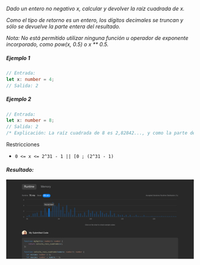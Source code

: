 _Dado un entero no negativo x, calcular y devolver la raíz cuadrada de x._

_Como el tipo de retorno es un entero, los dígitos decimales se truncan y sólo se devuelve la parte entera del resultado._

_Nota: No está permitido utilizar ninguna función u operador de exponente incorporado, como pow(x, 0.5) o x \*\* 0.5._

##### Ejemplo 1

```typescript
// Entrada:
let x: number = 4;
// Salida: 2
```

##### Ejemplo 2

```typescript
// Entrada:
let x: number = 8;
// Salida: 2
/* Explicación: La raíz cuadrada de 8 es 2,82842..., y como la parte decimal está truncada, se devuelve 2. */
```

Restricciones

- `0 <= x <= 2^31 - 1 || [0 ; (2^31 - 1)`


#### _Resultado:_
![captura de los test del desafio](https://github.com/jean-carlos-19/leetcode/blob/master/captura/challengue-4-01.png)
